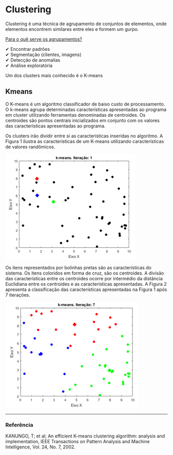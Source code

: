 # Clustering

Clustering é uma técnica de agrupamento de conjuntos de elementos, onde elementos encontrem similares entre eles e formem um gurpo.

<u>Para o quê serve os agrupamentos?</u>

✔ Encontrar padrões<br>
✔ Segmentação (clientes, imagens)<br>
✔ Detecção de anomalias<br>
✔ Análise exploratória

Um dos clusters mais conhecido é o K-means

## Kmeans

O K-means é um algoritmo classificador de baixo custo de processamento. O k-means agrupa determinadas características apresentadas ao programa em cluster utilizando ferramentas denominadas de centroides. Os centroides são pontos centrais
inicializados em conjunto com os valores das características apresentadas ao programa.


Os clusters irão dividir entre si as características inseridas no algoritmo. A Figura 1 ilustra as características de um K-means utilizando características de valores randômicos.

![Figura 1](./cluster1.png)




Os itens representados por bolinhas pretas são as características do sistema. Os
itens coloridos em forma de cruz, são os centroides. A divisão das características entre os centroides ocorre por intermédio da distância Euclidiana entre os centroides e as características apresentadas. A Figura 2 apresenta a classificação das características apresentadas na Figura 1 após 7 iterações.

![Figura 2](./cluster2.png)


<hr>

### Referência
KANUNGO, T; et al; An efficient K-means clustering algorithm: analysis and
implementation, IEEE Transactions on Pattern Analysis and Machine Intelligence, Vol. 24, No. 7, 2002.